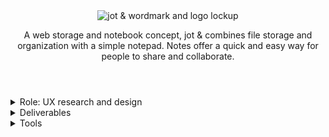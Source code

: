 <header class="centerGrid">
  <img src="images/jotAnd/lockupHorizontalDark.png" alt="jot & wordmark and logo lockup" class="centerImg">
  <p class="medBreak">A web storage and notebook concept, <span>jot &</span> combines file storage and organization with a simple notepad. Notes offer a quick and easy way for people to share and collaborate.</p>
</header>

<details aria-expanded="true/false" tabindex="0" role="button" class="smallerBreak">
  <summary>Role: UX research and design</summary>
  <div>
    With guidance from the Bloc.io team, I researched the field and user needs, and created a distinctly branded concept from sketches to a hifi mockup and clickable prototype.
  </div>
</details>

<details aria-expanded="true/false" tabindex="0" role="button" class="smallestBreak">
  <summary>Deliverables</summary>
  <div> <!-- links for various sections -->
    UX strategy, competitive analysis, survey, personas, user stories, user flows, content strategy, site-map, wireframes, lo-fi clickable prototype, lo-fi user testing and analysis, logo, brand guidelines, hi-fi mockup, illustrations, hi-fi clickable prototype, hi-fi user testing and analysis, preference tests, refined mockup and prototype
  </div>
</details>

<details aria-expanded="true/false" tabindex="0" role="button" class="smallestBreak">
  <summary>Tools</summary>
  <div> <!-- to include brand logos -->
    Google Docs suite, Figma, Draw.io, Zoom, Autodesk Sketchbook, Adobe Illustrator, UsabilityHub
  </div>
</details>
